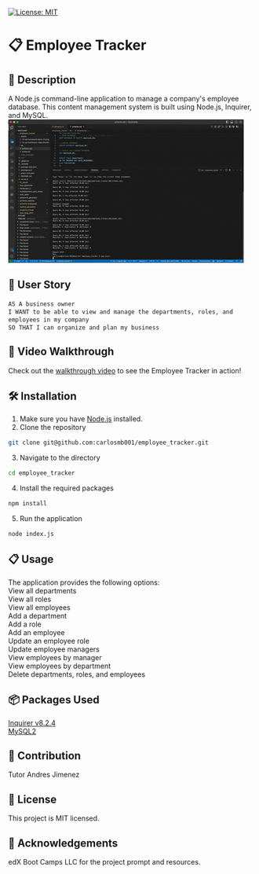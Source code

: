 [![License: MIT](https://img.shields.io/badge/License-MIT-yellow.svg)](https://opensource.org/licenses/MIT)
# 📋 Employee Tracker

## 📌 Description

A Node.js command-line application to manage a company's employee database. This content management system is built using Node.js, Inquirer, and MySQL.
![Employee Tracker](assets/Employee_tracker.gif)

## 📖 User Story
```
AS A business owner
I WANT to be able to view and manage the departments, roles, and employees in my company
SO THAT I can organize and plan my business
```
## 🎥 Video Walkthrough
Check out the [walkthrough video](https://www.youtube.com/watch?v=gaeuipgGp00) to see the Employee Tracker in action!

## 🛠 Installation
1. Make sure you have [Node.js](https://nodejs.org/) installed.
2. Clone the repository
```bash
git clone git@github.com:carlosmb001/employee_tracker.git
```
3. Navigate to the directory
```bash
cd employee_tracker
```
4. Install the required packages
```bash
npm install
```
5. Run the application
```bash
node index.js
```
## 📋 Usage
The application provides the following options:<br>
View all departments<br>
View all roles<br>
View all employees<br>
Add a department<br>
Add a role<br>
Add an employee<br>
Update an employee role<br>
Update employee managers<br>
View employees by manager<br>
View employees by department<br>
Delete departments, roles, and employees

## 📦 Packages Used
[Inquirer v8.2.4](https://www.npmjs.com/package/inquirer/v/8.2.4)<br>
[MySQL2](https://www.npmjs.com/package/mysql2)

## 🤝 Contribution
Tutor Andres Jimenez
## 📄 License
This project is MIT licensed.
## 👏 Acknowledgements
edX Boot Camps LLC for the project prompt and resources.